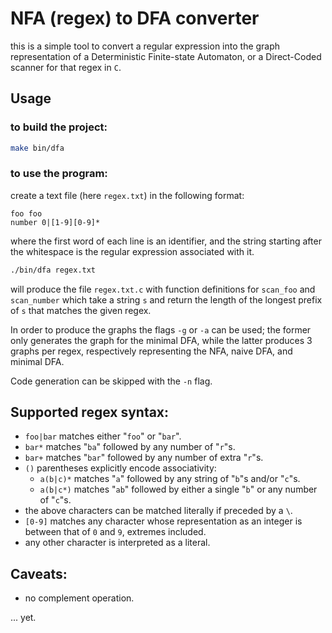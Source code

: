 # NFA (regex) to DFA converter

this is a simple tool to  convert a regular expression into the graph
representation of a Deterministic Finite-state Automaton, or a Direct-Coded
scanner for that regex in `C`.

## Usage

### to build the project:

```sh
make bin/dfa
```

### to use the program:

create a text file (here `regex.txt`) in the following format:

```
foo foo
number 0|[1-9][0-9]*
```

where the first word of each line is an identifier, and the string starting after the
whitespace is the regular expression associated with it.


```sh
./bin/dfa regex.txt
```

will produce the file `regex.txt.c` with function definitions for `scan_foo`
and `scan_number` which take a string `s` and return the length of the longest
prefix of `s` that matches the given regex.

In order to produce the graphs the flags `-g` or `-a` can be used; the former
only generates the graph for the minimal DFA, while the latter produces 3
graphs per regex, respectively representing the NFA, naive DFA, and minimal
DFA.

Code generation can be skipped with the `-n` flag.

## Supported regex syntax:
- `foo|bar`  matches either "`foo`" or "`bar`".
- `bar*` matches "`ba`" followed by any number of "`r`"s.
- `bar+` matches "`bar`" followed by any number of extra "`r`"s.
- `()` parentheses explicitly encode associativity:
    - `a(b|c)*` matches "`a`" followed by any string of "`b`"s and/or "`c`"s.
    - `a(b|c*)` matches "`ab`" followed by either a single "`b`" or any number of "`c`"s.
- the above characters can be matched literally if preceded by a `\`.
- `[0-9]` matches any character whose representation as an integer is between that of `0` and `9`, extremes included.
- any other character is interpreted as a literal.

## Caveats:

- no complement operation.

... yet.
